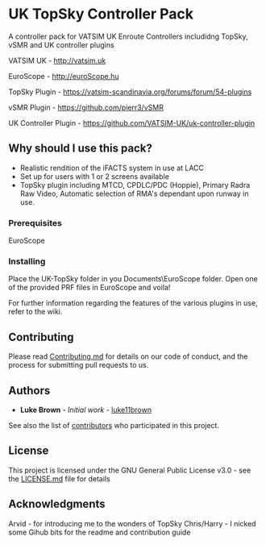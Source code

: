 # UK TopSky Controller Pack

A controller pack for VATSIM UK Enroute Controllers includidng TopSky, vSMR and UK controller plugins

VATSIM UK - http://vatsim.uk

EuroScope - http://euroScope.hu

TopSky Plugin - https://vatsim-scandinavia.org/forums/forum/54-plugins

vSMR Plugin - https://github.com/pierr3/vSMR

UK Controller Plugin - https://github.com/VATSIM-UK/uk-controller-plugin

## Why should I use this pack?

- Realistic rendition of the iFACTS system in use at LACC
- Set up for users with 1 or 2 screens available
- TopSky plugin including MTCD, CPDLC/PDC (Hoppie), Primary Radra Raw Video, Automatic selection of RMA's dependant upon runway in use.

### Prerequisites

EuroScope

### Installing

Place the UK-TopSky folder in you Documents\EuroScope folder. Open one of the provided PRF files in EuroScope and voila!

For further information regarding the features of the various plugins in use, refer to the wiki.

## Contributing

Please read [Contributing.md](https://github.com/luke11brown/UK-TopSky-Controller-Pack/blob/master/Contributing.md) for details on our code of conduct, and the process for submitting pull requests to us.

## Authors

* **Luke Brown** - *Initial work* - [luke11brown](https://github.com/luke11brown)

See also the list of [contributors](https://github.com/your/project/contributors) who participated in this project.

## License

This project is licensed under the GNU General Public License v3.0 - see the [LICENSE.md](LICENSE.md) file for details

## Acknowledgments

Arvid - for introducing me to the wonders of TopSky
Chris/Harry - I nicked some Gihub bits for the readme and contribution guide

